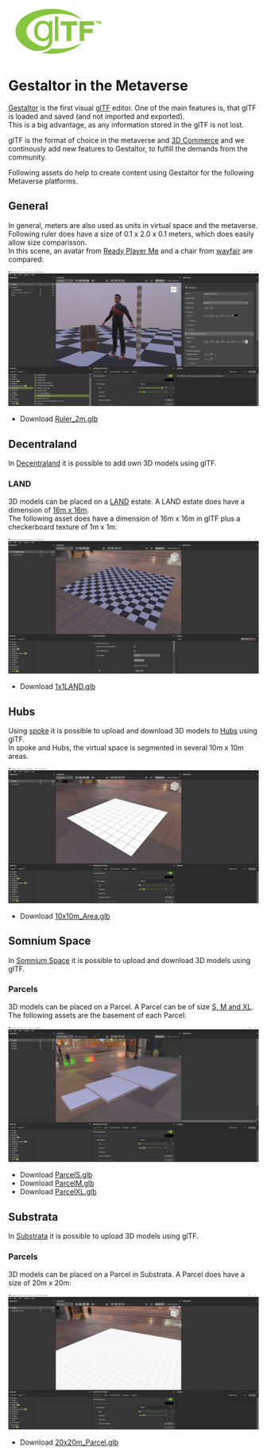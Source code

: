 [![](glTF.png)](https://github.com/KhronosGroup/glTF/tree/master/specification/2.0)

# Gestaltor in the Metaverse
[Gestaltor](https://gestaltor.io/) is the first visual [glTF](https://www.khronos.org/gltf/) editor. One of the main features is, that glTF is loaded and saved (and not imported and exported).  
This is a big advantage, as any information stored in the glTF is not lost.  
  
glTF is the format of choice in the metaverse and [3D Commerce](https://www.khronos.org/3dcommerce/) and we continously add new features to Gestaltor, to fulfill the demands from the community.  
  
Following assets do help to create content using Gestaltor for the following Metaverse platforms.

## General

In general, meters are also used as units in virtual space and the metaverse.  
Following ruler does have a size of 0.1 x 2.0 x 0.1 meters, which does easily allow size comparisson.  
In this scene, an avatar from [Ready Player Me](https://readyplayer.me/) and a chair from [wayfair](https://www.aboutwayfair.com/tech-blog/welcome-to-wayfairs-realtime-3d-model-api) are compared:  

![](Ruler_in_Gestaltor.jpg)

* Download [Ruler_2m.glb](General/Ruler_2m.glb)  

## Decentraland
In [Decentraland](https://decentraland.org/) it is possible to add own 3D models using glTF.  

### LAND
3D models can be placed on a [LAND](https://docs.decentraland.org/decentraland/faq/#what-is-land) estate. A LAND estate does have a dimension of [16m x 16m](https://docs.decentraland.org/decentraland/faq/#how-large-is-a-tile-of-land).  
The following asset does have a dimension of 16m x 16m in glTF plus a checkerboard texture of 1m x 1m:

![](LAND_in_Gestaltor.jpg)

* Download [1x1LAND.glb](Decentraland/1x1LAND.glb)  

## Hubs
Using [spoke](https://hubs.mozilla.com/spoke) it is possible to upload and download 3D models to [Hubs](https://hubs.mozilla.com/) using glTF.  
In spoke and Hubs, the virtual space is segmented in several 10m x 10m areas.

![](Hubs_in_Gestaltor.jpg)

* Download [10x10m_Area.glb](Hubs/10x10m_Area.glb)  

## Somnium Space
In [Somnium Space](https://somniumspace.com/) it is possible to upload and download 3D models using glTF.  

### Parcels
3D models can be placed on a Parcel. A Parcel can be of size [S, M and XL](https://somniumspace.medium.com/everything-you-need-to-know-about-buying-land-parcel-in-somnium-space-4f66d18c1a73).  
The following assets are the basement of each Parcel:

![](Parcels_in_Gestaltor.jpg)

* Download [ParcelS.glb](SomniumSpace/ParcelS.glb)  
* Download [ParcelM.glb](SomniumSpace/ParcelM.glb)  
* Download [ParcelXL.glb](SomniumSpace/ParcelXL.glb)  

## Substrata
In [Substrata](https://substrata.info/) it is possible to upload 3D models using glTF.  

### Parcels
3D models can be placed on a Parcel in Substrata. A Parcel does have a size of 20m x 20m:

![](Substrata_parcels_in_Gestaltor.jpg)

* Download [20x20m_Parcel.glb](Substrata/20x20m_Parcel.glb)  
